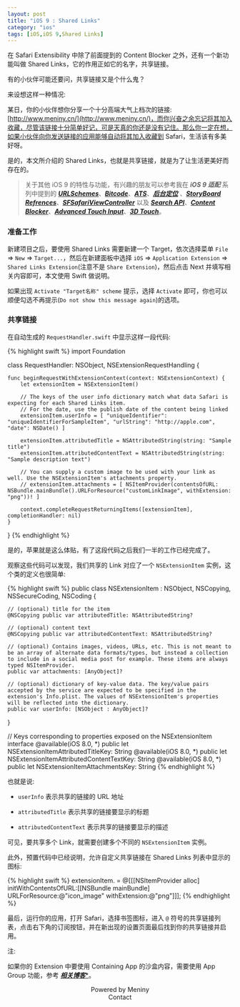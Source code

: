 ```yaml
---
layout: post
title: "iOS 9 : Shared Links"
category: "ios"
tags: [iOS,iOS 9,Shared Links]
---
```

在 Safari Extensibility 中除了前面提到的 Content Blocker 之外，还有一个新功能叫做 Shared Links，它的作用正如它的名字，共享链接。

有的小伙伴可能还要问，共享链接又是个什么鬼？

来设想这样一种情况:

某日，你的小伙伴想你分享一个十分高端大气上档次的链接: [http://www.meniny.cn/](http://www.meniny.cn/)，而你兴奋之余忘记将其加入收藏，尽管该链接十分简单好记，可是天真的你还是没有记住。那么你一定在想，如果小伙伴向你发送链接的应用能够自动将其加入收藏到 Safari，生活该有多美好呀。

是的，本文所介绍的 Shared Links，也就是共享链接，就是为了让生活更美好而存在的。

> 关于其他 iOS 9 的特性与功能，有兴趣的朋友可以参考我在 ***iOS 9 适配*** 系列中提到的 [***URLSchemes***](http://www.meniny.cn/2015/09/18/23-08-00-iOS9_URLScheme/)、[***Bitcode***](http://www.meniny.cn/2015/09/18/23-07-00-iOS9_Bitcode/)、[***ATS***](http://www.meniny.cn/2015/09/18/23-06-00-iOS9_ATS/)、[***后台定位***](http://www.meniny.cn/2015/09/25/14-00-00-iOS9_Location/) 、[***StoryBoard Refrences***](http://www.meniny.cn/2015/09/25/15-00-00-iOS9_Stortboard_Refrences/)、[***SFSafariViewController***](http://www.meniny.cn/2015/09/21/12-00-00-iOS9_SFSafariViewController/) 以及 [***Search API***](http://www.meniny.cn/2015/10/07/12-00-00-iOS9_Search/)、[***Content Blocker***](http://www.meniny.cn/2015/10/07/13-00-00-iOS9_Content_Blocker/)、[***Advanced Touch Input***](http://www.meniny.cn/2015/10/07/14-00-00-iOS9_Advanced_Touch_Input/)、[***3D Touch***](http://www.meniny.cn/2015/10/07/15-00-00-iOS9_3D_touch/)。

### 准备工作

新建项目之后，要使用 Shared Links 需要新建一个 Target，依次选择菜单 `File` => `New` => `Target...`，然后在新建面板中选择 `iOS`  => `Application Extension` => `Shared Links Extension`(注意不是 `Share Extension`)，然后点击 Next 并填写相关内容即可，本文使用 Swift 做说明。

如果出现 `Activate "Target名称" scheme` 提示，选择 `Activate` 即可，你也可以顺便勾选不再提示(`Do not show this message again`)的选项。

### 共享链接

在自动生成的 `RequestHandler.swift` 中显示这样一段代码:

{% highlight swift %}
import Foundation

class RequestHandler: NSObject, NSExtensionRequestHandling {

    func beginRequestWithExtensionContext(context: NSExtensionContext) {
        let extensionItem = NSExtensionItem()
        
        // The keys of the user info dictionary match what data Safari is expecting for each Shared Links item.
        // For the date, use the publish date of the content being linked
        extensionItem.userInfo = [ "uniqueIdentifier": "uniqueIdentifierForSampleItem", "urlString": "http://apple.com", "date": NSDate() ]
        
        extensionItem.attributedTitle = NSAttributedString(string: "Sample title")
        extensionItem.attributedContentText = NSAttributedString(string: "Sample description text")
        
        // You can supply a custom image to be used with your link as well. Use the NSExtensionItem's attachments property.
        // extensionItem.attachments = [ NSItemProvider(contentsOfURL: NSBundle.mainBundle().URLForResource("customLinkImage", withExtension: "png"))! ]

        context.completeRequestReturningItems([extensionItem], completionHandler: nil)
    }

}
{% endhighlight %}
<br/>

是的，苹果就是这么体贴，有了这段代码之后我们一半的工作已经完成了。

观察这些代码可以发现，我们共享的 Link 对应了一个 `NSExtensionItem` 实例，这个类的定义也很简单:

{% highlight swift %}
public class NSExtensionItem : NSObject, NSCopying, NSSecureCoding, NSCoding {
    
    // (optional) title for the item
    @NSCopying public var attributedTitle: NSAttributedString?
    
    // (optional) content text
    @NSCopying public var attributedContentText: NSAttributedString?
    
    // (optional) Contains images, videos, URLs, etc. This is not meant to be an array of alternate data formats/types, but instead a collection to include in a social media post for example. These items are always typed NSItemProvider.
    public var attachments: [AnyObject]?
    
    // (optional) dictionary of key-value data. The key/value pairs accepted by the service are expected to be specified in the extension's Info.plist. The values of NSExtensionItem's properties will be reflected into the dictionary.
    public var userInfo: [NSObject : AnyObject]?
}

// Keys corresponding to properties exposed on the NSExtensionItem interface
@available(iOS 8.0, *)
public let NSExtensionItemAttributedTitleKey: String
@available(iOS 8.0, *)
public let NSExtensionItemAttributedContentTextKey: String
@available(iOS 8.0, *)
public let NSExtensionItemAttachmentsKey: String
{% endhighlight %}
<br/>


也就是说:

* `userInfo` 表示共享的链接的 URL 地址

* `attributedTitle` 表示共享的链接要显示的标题

* `attributedContentText` 表示共享的链接要显示的描述

可见，要共享多个 Link，就需要创建多个不同的 `NSExtensionItem` 实例。

此外，预置代码中已经说明，允许自定义共享链接在 Shared Links 列表中显示的图标:

{% highlight swift %}
extensionItem. = @[[[NSItemProvider alloc] initWithContentsOfURL:[[NSBundle mainBundle] URLForResource:@"icon_image" withExtension:@"png"]]]; 
{% endhighlight %}
<br/>

最后，运行你的应用，打开 Safari，选择书签图标，进入 `@` 符号的共享链接列表，点击右下角的订阅按钮，并在新出现的设置页面最后找到你的共享链接并启用。

注:

如果你的 Extension 中要使用 Containing App 的沙盒内容，需要使用 App Group 功能，参考 [***相关博客****](http://www.meniny.cn/2015/09/16/02-00-00-iOS_App_Group/)。
<br/>

<center>Powered by Meniny</center>
<center>Contact <Meniny@qq.com></center>


